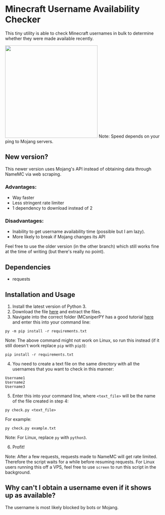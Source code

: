 # Minecraft Username Availability Checker
This tiny utility is able to check Minecraft usernames in bulk to determine whether they were made available recently.

<img src="https://media.giphy.com/media/WSdNo4sktc8AgQut4x/giphy.gif" width="300">
Note: Speed depends on your ping to Mojang servers.

## New version?
This newer version uses Mojang's API instead of obtaining data through NameMC via web scraping.

### Advantages:
- Way faster
- Less stringent rate limiter
- 1 dependency to download instead of 2

### Disadvantages:
- Inability to get username availability time (possible but I am lazy).
- More likely to break if Mojang changes its API

Feel free to use the older version (in the other branch) which still works fine at the time of writing (but there's really no point).

## Dependencies
- requests
 
## Installation and Usage
1. Install the latest version of Python 3.
2. Download the file [here](https://github.com/etoh53/Minecraft-Name-Checker-Utility/archive/v2.zip) and extract the files.
3. Navigate into the correct folder (MCsniperPY has a good tutorial [here](https://github.com/MCsniperPY/MCsniperPY#installing-dependencies) and enter this into your command line:
```
py -m pip install -r requirements.txt
```
Note: The above command might not work on Linux, so run this instead (if it still doesn't work replace `pip` with `pip3`):
```
pip install -r requirements.txt
```
4. You need to create a text file on the same directory with all the usernames that you want to check in this manner:
```
Username1
Username2
Username3
```
5. Enter this into your command line, where `<text_file>` will be the name of the file created in step 4:
```
py check.py <text_file>
```
For example:
```
py check.py example.txt
```
Note: For Linux, replace `py` with `python3`.

6. Profit!

Note: After a few requests, requests made to NameMC will get rate limited. Therefore the script waits for a while before resuming requests. For Linux users running this off a VPS, feel free to use `screen` to run this script in the background.

## Why can't I obtain a username even if it shows up as available?
The username is most likely blocked by bots or Mojang.
